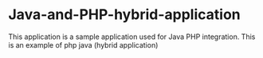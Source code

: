 # Java-and-PHP-hybrid-application
This application is a sample application used for Java PHP integration. This is an example of php java (hybrid application) 
